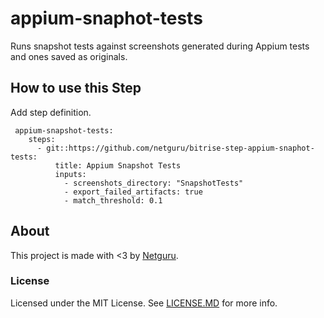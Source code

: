 # appium-snaphot-tests

Runs snapshot tests against screenshots generated during Appium tests and ones saved as originals.

## How to use this Step

Add step definition. 
```YML
 appium-snapshot-tests:
    steps:
      - git::https://github.com/netguru/bitrise-step-appium-snaphot-tests:
          title: Appium Snapshot Tests
          inputs:
            - screenshots_directory: "SnapshotTests"
            - export_failed_artifacts: true
            - match_threshold: 0.1
```

## About

This project is made with <3 by [Netguru](https://netguru.co/opensource).

### License

Licensed under the MIT License. See [LICENSE.MD](LICENSE.MD) for more info.